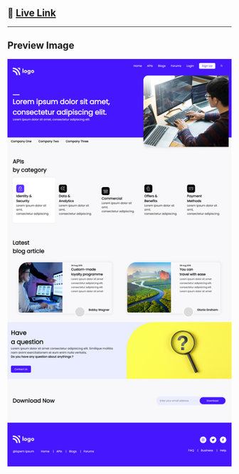 ## 🔗 [**Live Link**](https://webpage-9-ineuron.netlify.app/)

---

## Preview Image

![img](./preview.png)
